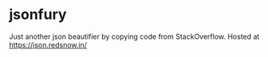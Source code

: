 # jsonfury


Just another json beautifier by copying code from StackOverflow.
Hosted at https://json.redsnow.in/
